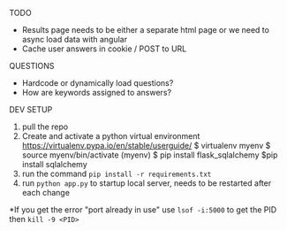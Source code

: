 TODO
  - Results page needs to be either a separate html page or we need to async load data with angular
  - Cache user answers in cookie / POST to URL

QUESTIONS
  - Hardcode or dynamically load questions?
  - How are keywords assigned to answers?  

DEV SETUP
  1) pull the repo
  2) Create and activate a python virtual environment https://virtualenv.pypa.io/en/stable/userguide/
      $ virtualenv myenv
      $ source myenv/bin/activate
      (myenv) $ pip install flask_sqlalchemy
      $pip install sqlalchemy
  3) run the command ```pip install -r requirements.txt```
  4) run ```python app.py``` to startup local server, needs to be restarted after each change


*If you get the error "port already in use" use ```lsof -i:5000``` to get the PID then ```kill -9 <PID>```




